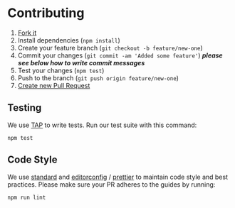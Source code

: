 # Contributing

1. [Fork it](https://help.github.com/articles/fork-a-repo/)
2. Install dependencies (`npm install`)
3. Create your feature branch (`git checkout -b feature/new-one`)
4. Commit your changes (`git commit -am 'Added some feature'`) _**please see below how to write commit messages**_
5. Test your changes (`npm test`)
6. Push to the branch (`git push origin feature/new-one`)
7. [Create new Pull Request](https://help.github.com/articles/creating-a-pull-request/)

## Testing

We use [TAP](https://github.com/tapjs/node-tap) to write tests. Run our test suite with this command:

```
npm test
```

## Code Style

We use [standard](https://www.npmjs.com/package/standard) and [editorconfig](http://editorconfig.org) / [prettier](https://prettier.io) to maintain code style and best practices. Please make sure your PR adheres to the guides by running:

```
npm run lint
```